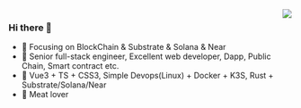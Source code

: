 <img align="right" src="https://github-readme-stats.vercel.app/api?username=yunweb&count_private=true&theme=highcontrast&show_icons=true" />

###  Hi there 👋

- :orange_book: Focusing on BlockChain & Substrate & Solana & Near
- :hammer: Senior full-stack engineer, Excellent web developer, Dapp, Public Chain, Smart contract etc.
- :ram: Vue3 + TS + CSS3, Simple Devops(Linux) + Docker + K3S, Rust + Substrate/Solana/Near
- :meat_on_bone: Meat lover
